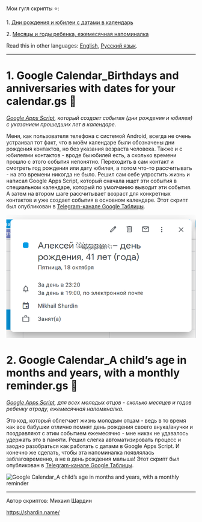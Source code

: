 Мои гугл скрипты :star::

1\. [Дни рождения и юбилеи с датами в календарь](https://github.com/empenoso/Google-Apps-Script/blob/master/README.ru.md#1-google-calendar_birthdays-and-anniversaries-with-dates-for-your-calendargs-underage)

2\. [Месяцы и годы ребенка, ежемесячная напоминалка](https://github.com/empenoso/Google-Apps-Script/blob/master/README.ru.md#2-google-calendar_a-childs-age-in-months-and-years-with-a-monthly-remindergs-baby)

Read this in other languages: [English](README.md), [Русский язык](README.ru.md).

__________

# 1\. Google Calendar_Birthdays and anniversaries with dates for your calendar.gs :underage:
*[Google Apps Script](Google%20Calendar_Birthdays%20and%20anniversaries%20with%20dates%20for%20your%20calendar.gs), который создает события (дни рождения и юбилеи) с указанием прошедших лет в календаре.*

Меня, как пользователя телефона с системой Android, всегда не очень устраивал тот факт, что в моём календаре были обозначены дни рождения контактов, но без указания возраста человека.
Также и с юбилеями контактов - вроде бы юбилей есть, а сколько времени прошло с этого события непонятно. Переходить в сам контакт и смотреть год рождения или дату юбилея, а потом что-то рассчитывать - на это времени никогда не было. Решил сам себе упростить жизнь и написал Google Apps Script, который сначала ищет эти события в специальном календаре, который по умолчанию выводит эти события. А затем на втором шаге рассчитывает возраст для конкретных контактов и уже создает события в основном календаре. Этот скрипт был опубликован в [Telegram-канале Google Таблицы](https://t.me/google_sheets/365).

![Google Calendar_Birthdays and anniversaries with dates for your calendar](Google%20Calendar_Birthdays%20and%20anniversaries%20with%20dates%20for%20your%20calendar.png)

# 2\. Google Calendar_A child’s age in months and years, with a monthly reminder.gs :baby:
*[Google Apps Script](Google%20Calendar_A%20child’s%20age%20in%20months%20and%20years%2C%20with%20a%20monthly%20reminder.gs), для всех молодых отцов - сколько месяцев и годов ребенку отроду, ежемесячная напоминалка.*

Это код, который облегчает жизнь молодым отцам - ведь в то время как все бабушки отлично помнят день рождения своего внука/внучки и поздравляют с этим событием ежемесячно - мне никак не удавалось удержать это в памяти. Решил слегка автоматизировать процесс и заодно разобраться как работать с датами в Google Apps Script. И конечно же сделать, чтобы эта напоминалка появлялась заблаговременно, а не в день рождения малыша! Этот скрипт был опубликован в [Telegram-канале Google Таблицы](https://t.me/google_sheets/435).

![Google Calendar_A child’s age in months and years, with a monthly reminder](Google%20Calendar_A%20child’s%20age%20in%20months%20and%20years%2C%20with%20a%20monthly%20reminder.png)

________
Автор скриптов: Михаил Шардин

https://shardin.name/
